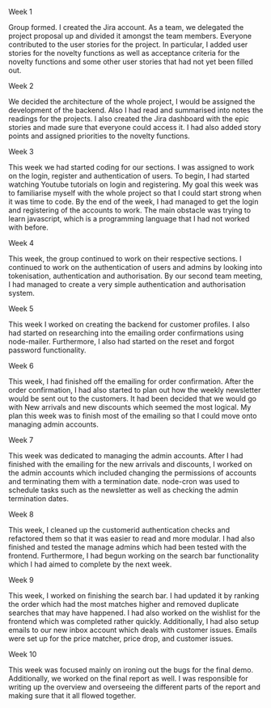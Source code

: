 Week 1

Group formed. I created the Jira account. As a team,
we delegated the project proposal up and divided it 
amongst the team members. Everyone contributed to the
user stories for the project. In particular, I added
user stories for the novelty functions as well as 
acceptance criteria for the novelty functions and some
other user stories that had not yet been filled out.

Week 2

We decided the architecture of the whole project, I would
be assigned the development of the backend. Also I had
read and summarised into notes the readings for the projects.
I also created the Jira dashboard with the epic stories and
made sure that everyone could access it. I had also added
story points and assigned priorities to the novelty functions.

Week 3

This week we had started coding for our sections. I was
assigned to work on the login, register and authentication of
users. To begin, I had started watching Youtube tutorials on
login and registering. My goal this week was to familiarise
myself with the whole project so that I could start strong
when it was time to code. By the end of the week, I had managed
to get the login and registering of the accounts to work. The
main obstacle was trying to learn javascript, which is a 
programming language that I had not worked with before.

Week 4

This week, the group continued to work on their respective 
sections. I continued to work on the authentication of users
and admins by looking into tokenisation, authentication and
authorisation. By our second team meeting, I had managed to 
create a very simple authentication and authorisation system.

Week 5

This week I worked on creating the backend for customer profiles.
I also had started on researching into the emailing order 
confirmations using node-mailer. Furthermore, I also had started
on the reset and forgot password functionality.

Week 6

This week, I had finished off the emailing for order confirmation.
After the order confirmation, I had also started to plan out how
the weekly newsletter would be sent out to the customers. It had
been decided that we would go with New arrivals and new discounts
which seemed the most logical. My plan this week was to finish
most of the emailing so that I could move onto managing admin 
accounts.

Week 7

This week was dedicated to managing the admin accounts. After I 
had finished with the emailing for the new arrivals and discounts,
I worked on the admin accounts which included changing the 
permissions of accounts and terminating them with a termination date.
node-cron was used to schedule tasks such as the newsletter as well
as checking the admin termination dates.

Week 8

This week, I cleaned up the customerid authentication checks and 
refactored them so that it was easier to read and more modular.
I had also finished and tested the manage admins which had been
tested with the frontend. Furthermore, I had begun working on the
search bar functionality which I had aimed to complete by the next 
week.

Week 9

This week, I worked on finishing the search bar. I had updated it
by ranking the order which had the most matches higher and removed
duplicate searches that may have happened. I had also worked on the
wishlist for the frontend which was completed rather quickly.
Additionally, I had also setup emails to our new inbox account
which deals with customer issues. Emails were set up for the 
price matcher, price drop, and customer issues.

Week 10

This week was focused mainly on ironing out the bugs for the final
demo. Additionally, we worked on the final report as well. I was
responsible for writing up the overview and overseeing the different
parts of the report and making sure that it all flowed together.
